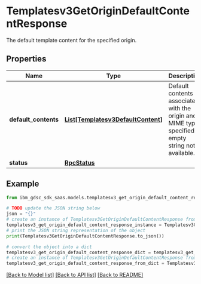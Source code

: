# Templatesv3GetOriginDefaultContentResponse

The default template content for the specified origin.

## Properties

Name | Type | Description | Notes
------------ | ------------- | ------------- | -------------
**default_contents** | [**List[Templatesv3DefaultContent]**](Templatesv3DefaultContent.md) | Default contents associated with the origin and MIME type specified; empty string not available. | [optional] 
**status** | [**RpcStatus**](RpcStatus.md) |  | [optional] 

## Example

```python
from ibm_gdsc_sdk_saas.models.templatesv3_get_origin_default_content_response import Templatesv3GetOriginDefaultContentResponse

# TODO update the JSON string below
json = "{}"
# create an instance of Templatesv3GetOriginDefaultContentResponse from a JSON string
templatesv3_get_origin_default_content_response_instance = Templatesv3GetOriginDefaultContentResponse.from_json(json)
# print the JSON string representation of the object
print(Templatesv3GetOriginDefaultContentResponse.to_json())

# convert the object into a dict
templatesv3_get_origin_default_content_response_dict = templatesv3_get_origin_default_content_response_instance.to_dict()
# create an instance of Templatesv3GetOriginDefaultContentResponse from a dict
templatesv3_get_origin_default_content_response_from_dict = Templatesv3GetOriginDefaultContentResponse.from_dict(templatesv3_get_origin_default_content_response_dict)
```
[[Back to Model list]](../README.md#documentation-for-models) [[Back to API list]](../README.md#documentation-for-api-endpoints) [[Back to README]](../README.md)


